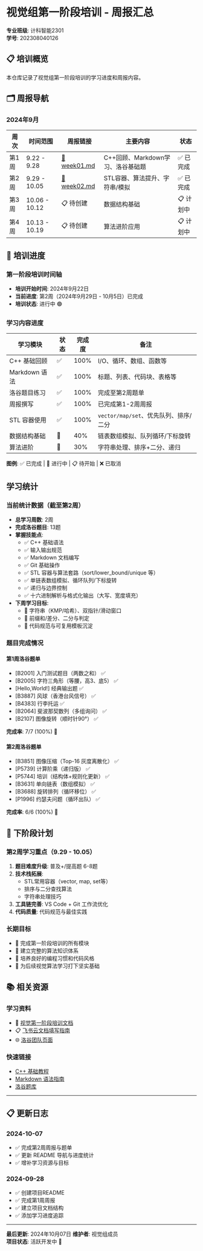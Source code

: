 # 视觉组第一阶段培训 - 周报汇总

**专业班级**: 计科智能2301  
**学号**: 202308040126

## 📋 培训概览

本仓库记录了视觉组第一阶段培训的学习进度和周报内容。

## 🗂️ 周报导航

### 2024年9月

| 周次 | 时间范围 | 周报链接 | 主要内容 | 状态 |
|------|----------|----------|----------|------|
| 第1周 | 9.22 - 9.28 | [📄 week01.md](./week01.md) | C++回顾、Markdown学习、洛谷基础题 | ✅ 已完成 |
| 第2周 | 9.29 - 10.05 | [📄 week02.md](./week02.md) | STL容器、算法提升、字符串/模拟 | ✅ 已完成 |
| 第3周 | 10.06 - 10.12 | 📋 待创建 | 数据结构基础 | 📋 计划中 |
| 第4周 | 10.13 - 10.19 | 📋 待创建 | 算法进阶应用 | 📋 计划中 |

## 📅 培训进度

### 第一阶段培训时间轴

- **培训开始时间**: 2024年9月22日
- **当前进度**: 第2周（2024年9月29日 - 10月5日）已完成
- **培训状态**: 进行中 🟢

### 学习内容进度

| 学习模块 | 状态 | 完成度 | 备注 |
|---------|------|--------|------|
| C++ 基础回顾 | ✅ | 100% | I/O、循环、数组、函数等 |
| Markdown 语法 | ✅ | 100% | 标题、列表、代码块、表格等 |
| 洛谷题目练习 | ✅ | 100% | 完成至第2周题单 |
| 周报撰写 | ✅ | 100% | 已完成第1-2周周报 |
| STL 容器使用 | ✅ | 100% | `vector/map/set`、优先队列、排序/二分 |
| 数据结构基础 | 🔄 | 40% | 链表数组模拟、队列循环/下标旋转 |
| 算法进阶 | 🔄 | 30% | 字符串处理、排序+二分、递归 |

**图例**: ✅ 已完成 | 🔄 进行中 | 📋 待开始 | ❌ 已取消

## 学习统计

### 当前统计数据（截至第2周）

- **总学习周数**: 2周
- **完成洛谷题目**: 13题
- **掌握技能点**: 
  - ✅ C++ 基础语法
  - ✅ 输入输出规范
  - ✅ Markdown 文档编写
  - ✅ Git 基础操作
  - ✅ STL 容器与算法套路（sort/lower_bound/unique 等）
  - ✅ 单链表数组模拟、循环队列/下标旋转
  - ✅ 递归与边界控制
  - ✅ 十六进制解析与格式化输出（大写、宽度填充）
- **下周学习目标**:
  - 🎯 字符串（KMP/哈希）、双指针/滑动窗口
  - 🎯 前缀和/差分、二分与判定
  - 🎯 代码规范与可复用模板沉淀

### 题目完成情况

#### 第1周洛谷题单

- [B2001] 入门测试题目（两数之和） ✅
- [B2005] 字符三角形（等腰，高3、底5） ✅  
- [Hello,World!] 经典输出题 ✅
- [B3887] 风球（香港台风信号） ✅
- [B4383] 行李托运 ✅
- [B2064] 斐波那契数列（多组询问） ✅
- [B2107] 图像旋转（顺时针90°） ✅

**完成率**: 7/7 (100%) 🎉

#### 第2周洛谷题单

- [B3851] 图像压缩（Top-16 灰度离散化） ✅
- [P5739] 计算阶乘（递归版） ✅
- [P5744] 培训（结构体+规则化更新） ✅
- [B3631] 单向链表（数组模拟） ✅
- [B3688] 旋转排列（循环移位） ✅
- [P1996] 约瑟夫问题（循环出队） ✅

**完成率**: 6/6 (100%) 🎉

## 🎯 下阶段计划

### 第2周学习重点（9.29 - 10.05）

1. **题目难度升级**: 普及+/提高题 6-8题
2. **技术栈拓展**:
   - STL常用容器（vector, map, set等）
   - 排序与二分查找算法
   - 字符串处理技巧
3. **工具链完善**: VS Code + Git 工作流优化
4. **代码质量**: 代码规范与最佳实践

### 长期目标

- 🎯 完成第一阶段培训的所有模块
- 🎯 建立完整的算法知识体系
- 🎯 培养良好的编程习惯和代码风格
- 🎯 为后续视觉算法学习打下坚实基础

## 📚 相关资源

### 学习资料

- 📖 [视觉第一阶段培训文档](./视觉第一阶段培训.pdf)
- 📋 [飞书云文档填写指南](./如何使用飞书云文档填写周报并上传.pdf)
- 🌐 [洛谷团队页面](https://www.luogu.com.cn/team/114026)

### 快速链接

- [C++ 基础教程](https://www.runoob.com/cplusplus/cpp-tutorial.html)
- [Markdown 语法指南](https://markdown.com.cn/basic-syntax/)
- [洛谷题库](https://www.luogu.com.cn/)

---

## 📋 更新日志

### 2024-10-07

- ✅ 完成第2周周报与题单
- ✅ 更新 README 导航与进度统计
- ✅ 增补学习资源与目标

### 2024-09-28

- ✅ 创建项目README
- ✅ 完成第1周周报
- ✅ 建立项目文档结构
- ✅ 添加学习进度追踪

---

**最后更新**: 2024年10月07日
**维护者**: 视觉组成员  
**项目状态**: 活跃开发中 🚀
